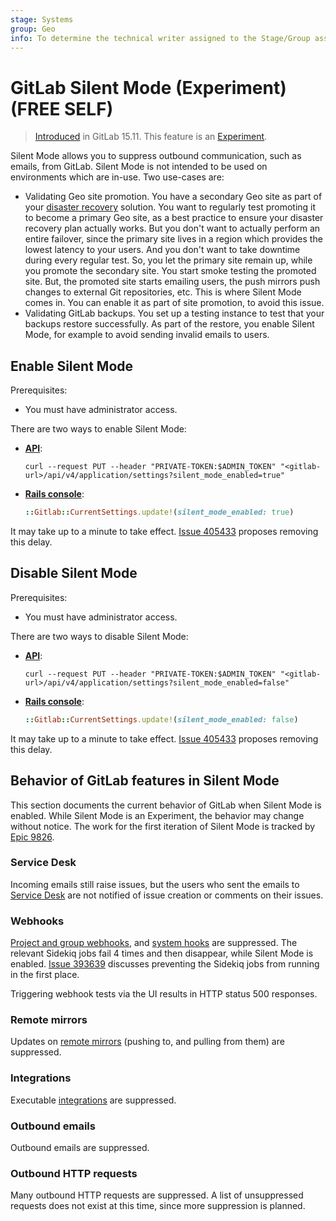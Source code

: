 ```yaml
---
stage: Systems
group: Geo
info: To determine the technical writer assigned to the Stage/Group associated with this page, see https://about.gitlab.com/handbook/product/ux/technical-writing/#assignments
---
```


# GitLab Silent Mode (Experiment) **(FREE SELF)**

> [Introduced](https://gitlab.com/groups/gitlab-org/-/epics/9826) in GitLab 15.11. This feature is an [Experiment](../../policy/experiment-beta-support.md#experiment).

Silent Mode allows you to suppress outbound communication, such as emails, from GitLab. Silent Mode is not intended to be used on environments which are in-use. Two use-cases are:

- Validating Geo site promotion. You have a secondary Geo site as part of your [disaster recovery](../geo/disaster_recovery/index.md) solution. You want to regularly test promoting it to become a primary Geo site, as a best practice to ensure your disaster recovery plan actually works. But you don't want to actually perform an entire failover, since the primary site lives in a region which provides the lowest latency to your users. And you don't want to take downtime during every regular test. So, you let the primary site remain up, while you promote the secondary site. You start smoke testing the promoted site. But, the promoted site starts emailing users, the push mirrors push changes to external Git repositories, etc. This is where Silent Mode comes in. You can enable it as part of site promotion, to avoid this issue.
- Validating GitLab backups. You set up a testing instance to test that your backups restore successfully. As part of the restore, you enable Silent Mode, for example to avoid sending invalid emails to users.

## Enable Silent Mode

Prerequisites:

- You must have administrator access.

There are two ways to enable Silent Mode:

- [**API**](../../api/settings.md):

  ```shell
  curl --request PUT --header "PRIVATE-TOKEN:$ADMIN_TOKEN" "<gitlab-url>/api/v4/application/settings?silent_mode_enabled=true"
  ```

- [**Rails console**](../operations/rails_console.md#starting-a-rails-console-session):

  ```ruby
  ::Gitlab::CurrentSettings.update!(silent_mode_enabled: true)
  ```

It may take up to a minute to take effect. [Issue 405433](https://gitlab.com/gitlab-org/gitlab/-/issues/405433) proposes removing this delay.

## Disable Silent Mode

Prerequisites:

- You must have administrator access.

There are two ways to disable Silent Mode:

- [**API**](../../api/settings.md):

  ```shell
  curl --request PUT --header "PRIVATE-TOKEN:$ADMIN_TOKEN" "<gitlab-url>/api/v4/application/settings?silent_mode_enabled=false"
  ```

- [**Rails console**](../operations/rails_console.md#starting-a-rails-console-session):

  ```ruby
  ::Gitlab::CurrentSettings.update!(silent_mode_enabled: false)
  ```

It may take up to a minute to take effect. [Issue 405433](https://gitlab.com/gitlab-org/gitlab/-/issues/405433) proposes removing this delay.

## Behavior of GitLab features in Silent Mode

This section documents the current behavior of GitLab when Silent Mode is enabled. While Silent Mode is an Experiment, the behavior may change without notice. The work for the first iteration of Silent Mode is tracked by [Epic 9826](https://gitlab.com/groups/gitlab-org/-/epics/9826).

### Service Desk

Incoming emails still raise issues, but the users who sent the emails to [Service Desk](../../user/project/service_desk/index.md) are not notified of issue creation or comments on their issues.

### Webhooks

[Project and group webhooks](../../user/project/integrations/webhooks.md), and [system hooks](../system_hooks.md) are suppressed. The relevant Sidekiq jobs fail 4 times and then disappear, while Silent Mode is enabled. [Issue 393639](https://gitlab.com/gitlab-org/gitlab/-/issues/393639) discusses preventing the Sidekiq jobs from running in the first place.

Triggering webhook tests via the UI results in HTTP status 500 responses.

### Remote mirrors

Updates on [remote mirrors](../../user/project/repository/mirror/index.md) (pushing to, and pulling from them) are suppressed.

### Integrations

Executable [integrations](../../user/project/integrations/index.md) are suppressed.

### Outbound emails

Outbound emails are suppressed.

### Outbound HTTP requests

Many outbound HTTP requests are suppressed. A list of unsuppressed requests does not exist at this time, since more suppression is planned.
